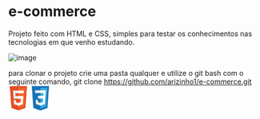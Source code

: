 # e-commerce
Projeto feito com HTML e CSS, simples para testar os conhecimentos nas tecnologias em que venho estudando.

![image](https://user-images.githubusercontent.com/99341812/235382023-c00a01dd-5403-4a58-8517-3fba7ffb68f3.png)

para clonar o projeto crie uma pasta qualquer e utilize o git bash com o seguinte comando, git clone https://github.com/arizinho1/e-commerce.git
  <img align="center" alt="Ary-HTML" height="50" width="40" src="https://raw.githubusercontent.com/devicons/devicon/master/icons/html5/html5-original.svg">
  <img align="center" alt="Ary-CSS" height="50" width="40" src="https://raw.githubusercontent.com/devicons/devicon/master/icons/css3/css3-original.svg">
